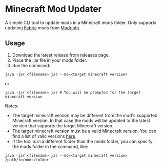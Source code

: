 # Minecraft Mod Updater
A simple CLI tool to update mods in a Minecraft mods folder. Only supports updating [Fabric](https://fabricmc.net/) mods from [Modrinth](https://modrinth.com/).

## Usage
1. Download the latest release from releases page.
2. Place the .jar file in your mods folder.
3. Run the command: 
```shell
java -jar <filename>.jar --mc=<target minecraft version>
```
or
```shell
java -jar <filename>.jar # You will be prompted for the target minecraft version
```
Notes:
- The target minecraft version may be different from the mod's supported Minecraft version. In that case the mods will be updated to the latest version that supports the target Minecraft version.
- The target minecraft version must be a valid Minecraft version. You can find a list of valid versions [here](https://meta.fabricmc.net/v2/versions/game).
- If the tool is in a different folder than the mods folder, you can specify the mods folder in the command, like:
```shell
java -jar <filename>.jar --mc=<target minecraft version> /path/to/mods/folder
```